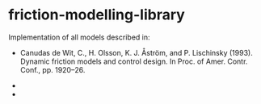 friction-modelling-library
==========================

Implementation of all models described in:

* Canudas de Wit, C., H. Olsson, K. J. Åström, and P. Lischinsky (1993). Dynamic friction models and control design. In Proc. of Amer. Contr. Conf., pp. 1920–26.

* 

* 
